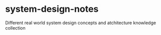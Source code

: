 # system-design-notes
Different real world system design concepts and atchitecture knowledge collection 
